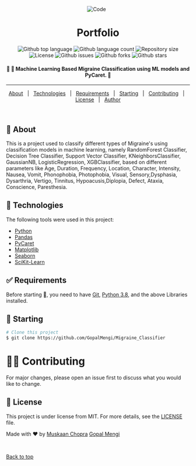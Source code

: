 <div align="center" id="top"> 
  <img src="Migrain_Classification.png" alt="Code" />
  &#xa0;

</div>

<h1 align="center">Portfolio</h1>

<p align="center">
  <img alt="Github top language" src="https://img.shields.io/github/languages/top/muskaan712/JobRecommender?color=56BEB8">

  <img alt="Github language count" src="https://img.shields.io/github/languages/count/muskaan712/JobRecommender?color=56BEB8">

  <img alt="Repository size" src="https://img.shields.io/github/repo-size/muskaan712/JobRecommender?color=56BEB8">

  <img alt="License" src="https://img.shields.io/github/license/muskaan712/JobRecommender?color=56BEB8">

  <img alt="Github issues" src="https://img.shields.io/github/issues/muskaan712/JobRecommender?color=56BEB8" /> 

  <img alt="Github forks" src="https://img.shields.io/github/forks/muskaan712/JobRecommender?color=56BEB8" />

  <img alt="Github stars" src="https://img.shields.io/github/stars/muskaan712/JobRecommender?color=56BEB8" />
</p>

<!-- Status -->

<h4 align="center"> 
	🚧 🚀 Machine Learning Based Migraine Classification using ML models and PyCaret. 🚧
</h4> 

<hr>

<p align="center">
  <a href="#dart-about">About</a> &#xa0; | &#xa0; 
  <a href="#rocket-technologies">Technologies</a> &#xa0; | &#xa0;
  <a href="#white_check_mark-requirements">Requirements</a> &#xa0; | &#xa0;
  <a href="#checkered_flag-starting">Starting</a> &#xa0; | &#xa0;
  <a href="#man_office_worker-contributing">Contributing</a> &#xa0; | &#xa0;
  <a href="#memo-license">License</a> &#xa0; | &#xa0;
  <a href="https://github.com/muskaan712" target="_blank">Author</a>
</p>

<br>

## :dart: About ##

This is a project used to classify different types of Migraine's using classification models in machine learning, namely RandomForest Classifier, Decision Tree Classifier, Support Vector Classifier, KNeighborsClassifier, GaussianNB, LogisticRegression, XGBClassifier, based on different parameters like Age, Duration, Frequency, Location, Character, Intensity, Nausea, Vomit, Phonophobia, Photophobia, Visual, Sensory,Dysphasia, Dysarthria, Vertigo, Tinnitus, Hypoacusis,Diplopia, Defect, Ataxia, Conscience, Paresthesia.

## :rocket: Technologies ##

The following tools were used in this project:

- [Python](https://downloads.python.org/)
- [Pandas](https://pandas.pydata.org/)
- [PyCaret](https://pycaret.org/)
- [Matplotlib](https://matplotlib.org/)
- [Seaborn](https://seaborn.pydata.org/)
- [SciKit-Learn](https://scikit-learn.org/stable/)

## :white_check_mark: Requirements ##

Before starting :checkered_flag:, you need to have [Git](https://git-scm.com), [Python 3.8](https://downloads.python.org/), and the above Libraries installed.

## :checkered_flag: Starting ##

```bash
# Clone this project
$ git clone https://github.com/GopalMengi/Migraine_Classifier
```
# :man_office_worker: Contributing ##
For major changes, please open an issue first to discuss what you would like to change.

## :memo: License ##

This project is under license from MIT. For more details, see the [LICENSE](LICENSE.md) file.


Made with :heart: by <a href="https://github.com/muskaan712" target="_blank">Muskaan Chopra</a> <a href="https://github.com/GopalMengi" target="_blank">Gopal Mengi</a>

&#xa0;

<a href="#top">Back to top</a>
